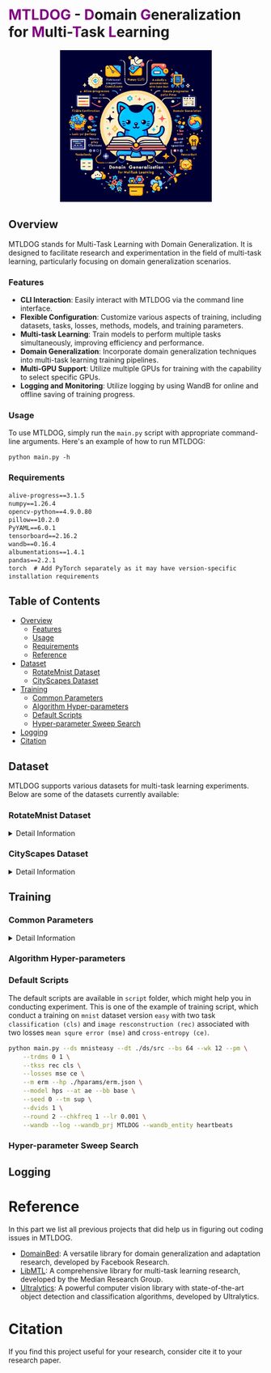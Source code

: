 # <span style="color:purple">M</span><span style="color:purple">T</span><span style="color:purple">L</span><span style="color:purple">D</span><span style="color:purple">O</span><span style="color:purple">G</span> - <span style="color:purple">D</span>omain <span style="color:purple">G</span>eneralization for <span style="color:purple">M</span>ulti-<span style="color:purple">T</span>ask <span style="color:purple">L</span>earning

<div style="text-align:center;">
    <img src="./imgs/mtldog.jpg" alt="MTLDOG Image" width="300" height="300">
</div>

## Overview

MTLDOG stands for Multi-Task Learning with Domain Generalization. It is designed to facilitate research and experimentation in the field of multi-task learning, particularly focusing on domain generalization scenarios.

### Features

- **CLI Interaction**: Easily interact with MTLDOG via the command line interface.
- **Flexible Configuration**: Customize various aspects of training, including datasets, tasks, losses, methods, models, and training parameters.
- **Multi-task Learning**: Train models to perform multiple tasks simultaneously, improving efficiency and performance.
- **Domain Generalization**: Incorporate domain generalization techniques into multi-task learning training pipelines.
- **Multi-GPU Support**: Utilize multiple GPUs for training with the capability to select specific GPUs.
- **Logging and Monitoring**: Utilize logging by using WandB for online and offline saving of training progress.

### Usage

To use MTLDOG, simply run the `main.py` script with appropriate command-line arguments. Here's an example of how to run MTLDOG:

```
python main.py -h
```

### Requirements
```
alive-progress==3.1.5
numpy==1.26.4
opencv-python==4.9.0.80
pillow==10.2.0
PyYAML==6.0.1
tensorboard==2.16.2
wandb==0.16.4
albumentations==1.4.1
pandas==2.2.1
torch  # Add PyTorch separately as it may have version-specific installation requirements
```

## Table of Contents
- [Overview](#overview)
  - [Features](#features)
  - [Usage](#usage)
  - [Requirements](#requirements)
  - [Reference](#reference)
- [Dataset](#dataset)
  - [RotateMnist Dataset](#rotatemnist-dataset)
  - [CityScapes Dataset](#cityscapes-dataset)
- [Training](#training)
  - [Common Parameters](#common-parameters)
  - [Algorithm Hyper-parameters](#algorithm-hyper-parameters)
  - [Default Scripts](#default-scripts)
  - [Hyper-parameter Sweep Search](#hyper-parameter-sweep-search)
- [Logging](#logging)
- [Citation](#citation)

## Dataset
MTLDOG supports various datasets for multi-task learning experiments. Below are some of the datasets currently available:

### RotateMnist Dataset
<details>
  <summary>Detail Information</summary>

The RotateMnist dataset is commonly used for evaluating multi-task learning models on digit classification and image reconstruction tasks across various domains. It consists of rotated MNIST images, where each image is rotated by a certain degree. The dataset provides a challenging setting for multi-task learning, with tasks including:

#### Tasks

- [x] **Digit Classification**: Predicting the digit label of each image.
- [x] **Image Reconstruction**: Reconstructing the original image from its rotated versions.

#### Domains

The dataset provides three versions of increasing difficulty, each with different numbers of domains:

- [x] **Easy (5 Domains)**: Contains images rotated across 5 domains.
- [x] **Medium (6 Domains)**: Contains images rotated across 6 domains.
- [x] **Hard (10 Domains)**: Contains images rotated across 10 domains.

#### Download
This dataset will be automatically downloaded when conducting the experiments. 
</details>

### CityScapes Dataset
<details>
  <summary>Detail Information</summary>
The CityScapes dataset is a large-scale dataset for semantic urban scene understanding. It contains high-quality pixel-level annotations for urban street scenes, making it suitable for various tasks in computer vision and scene understanding. 

#### Tasks

Some of the tasks supported by CityScapes include:
- [x] **Semantic Segmentation**: Predicting the semantic labels of pixels in urban street scenes.
- [x] **Depth Estimation**: Estimating the depth or distance of objects in the scene from the camera viewpoint.
- [ ] **Instance Segmentation**: Identifying and segmenting individual objects within urban scenes.
- [ ] **Human Detection**: Detecting and localizing human instances in urban scenes.
- [ ] **3D Object Detection**: Predicting the 3D bounding boxes of objects present in the scene, providing information about their position and size in 3D space.

#### Domains
The dataset includes annotations for various environmental conditions:

- [x] **Clear**: Scenes captured under clear weather conditions.
- [x] **Foggy**: Scenes captured under foggy weather conditions.
- [x] **Rainy**: Scenes captured under rainy weather conditions.

#### Download

</details>

## Training
### Common Parameters
<details>
  <summary>Detail Information</summary>

| Parameter     | Description                                                                                       |
|---------------|---------------------------------------------------------------------------------------------------|
| --ds          | Dataset in use.                                                                                   |
| --dt          | Root data directory.                                                                              |
| --bs          | Batch size.                                                                                       |
| --wk          | Number of dataset workers.                                                                        |
| --pm          | Toggle to use pin memory.                                                                         |
| --trdms       | List of domains used in training.                                                                 |
| --tkss        | List of tasks used in training.                                                                   |
| --losses      | Losses of tasks used in training.                                                                 |
| --m           | Method used in training.                                                                          |
| --hp          | JSON file path for hyper-parameters of method.                                                    |
| --model       | Model type (e.g., ae, hps (hard parameter sharing)).                                              |
| --at          | Architecture type (e.g., ae, unet).                                                               |
| --bb          | Backbone type (e.g., ae, base, resnet18).                                                         |
| --seed        | Seed for random number generation.                                                                |
| --tm          | Training mode (e.g., sup (supervised)).                                                           |
| --dvids       | List of device IDs used in training.                                                              |
| --epoch       | Number of epochs used in training.                                                                |
| --lr          | Learning rate.                                                                                    |
| --port        | Multi-GPU Training Port.                                                                          |
| --wandb       | Toggle to use wandb for online saving.                                                            |
| --log         | Toggle to use tensorboard for offline saving.                                                     |
| --wandb_prj   | Wandb project name.                                                                               |
| --wandb_entity| Wandb entity name.                                                                                |
| --gamma       | Gamma for focal loss.                                                                             |

</details>

### Algorithm Hyper-parameters

### Default Scripts
The default scripts are available in ```script``` folder, which might help you in conducting experiment. This is one of the example of training script, which conduct a training on ```mnist``` dataset version ```easy``` with two task ```classification (cls)``` and ```image resconstruction (rec)``` associated with two losses ```mean squre error (mse)``` and ```cross-entropy (ce)```. 
```bash
python main.py --ds mnisteasy --dt ./ds/src --bs 64 --wk 12 --pm \
    --trdms 0 1 \
    --tkss rec cls \
    --losses mse ce \
    --m erm --hp ./hparams/erm.json \
    --model hps --at ae --bb base \
    --seed 0 --tm sup \
    --dvids 1 \
    --round 2 --chkfreq 1 --lr 0.001 \
    --wandb --log --wandb_prj MTLDOG --wandb_entity heartbeats
```

### Hyper-parameter Sweep Search

## Logging

# Reference
In this part we list all previous projects that did help us in figuring out coding issues in MTLDOG.

- [DomainBed](https://github.com/facebookresearch/DomainBed): A versatile library for domain generalization and adaptation research, developed by Facebook Research.
- [LibMTL](https://github.com/median-research-group/LibMTL): A comprehensive library for multi-task learning research, developed by the Median Research Group.
- [Ultralytics](https://github.com/ultralytics/ultralytics): A powerful computer vision library with state-of-the-art object detection and classification algorithms, developed by Ultralytics.

# Citation
If you find this project useful for your research, consider cite it to your research paper.
```
```